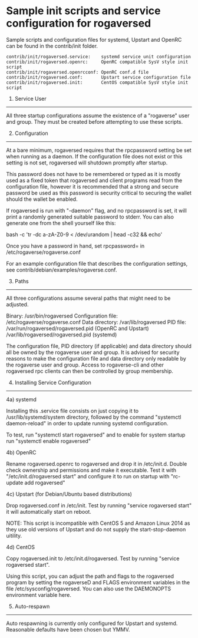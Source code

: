 Sample init scripts and service configuration for rogaversed
==========================================================

Sample scripts and configuration files for systemd, Upstart and OpenRC
can be found in the contrib/init folder.

    contrib/init/rogaversed.service:    systemd service unit configuration
    contrib/init/rogaversed.openrc:     OpenRC compatible SysV style init script
    contrib/init/rogaversed.openrcconf: OpenRC conf.d file
    contrib/init/rogaversed.conf:       Upstart service configuration file
    contrib/init/rogaversed.init:       CentOS compatible SysV style init script

1. Service User
---------------------------------

All three startup configurations assume the existence of a "rogaverse" user
and group.  They must be created before attempting to use these scripts.

2. Configuration
---------------------------------

At a bare minimum, rogaversed requires that the rpcpassword setting be set
when running as a daemon.  If the configuration file does not exist or this
setting is not set, rogaversed will shutdown promptly after startup.

This password does not have to be remembered or typed as it is mostly used
as a fixed token that rogaversed and client programs read from the configuration
file, however it is recommended that a strong and secure password be used
as this password is security critical to securing the wallet should the
wallet be enabled.

If rogaversed is run with "-daemon" flag, and no rpcpassword is set, it will
print a randomly generated suitable password to stderr.  You can also
generate one from the shell yourself like this:

bash -c 'tr -dc a-zA-Z0-9 < /dev/urandom | head -c32 && echo'

Once you have a password in hand, set rpcpassword= in /etc/rogaverse/rogaverse.conf

For an example configuration file that describes the configuration settings,
see contrib/debian/examples/rogaverse.conf.

3. Paths
---------------------------------

All three configurations assume several paths that might need to be adjusted.

Binary:              /usr/bin/rogaversed
Configuration file:  /etc/rogaverse/rogaverse.conf
Data directory:      /var/lib/rogaversed
PID file:            /var/run/rogaversed/rogaversed.pid (OpenRC and Upstart)
                     /var/lib/rogaversed/rogaversed.pid (systemd)

The configuration file, PID directory (if applicable) and data directory
should all be owned by the rogaverse user and group.  It is advised for security
reasons to make the configuration file and data directory only readable by the
rogaverse user and group.  Access to rogaverse-cli and other rogaversed rpc clients
can then be controlled by group membership.

4. Installing Service Configuration
-----------------------------------

4a) systemd

Installing this .service file consists on just copying it to
/usr/lib/systemd/system directory, followed by the command
"systemctl daemon-reload" in order to update running systemd configuration.

To test, run "systemctl start rogaversed" and to enable for system startup run
"systemctl enable rogaversed"

4b) OpenRC

Rename rogaversed.openrc to rogaversed and drop it in /etc/init.d.  Double
check ownership and permissions and make it executable.  Test it with
"/etc/init.d/rogaversed start" and configure it to run on startup with
"rc-update add rogaversed"

4c) Upstart (for Debian/Ubuntu based distributions)

Drop rogaversed.conf in /etc/init.  Test by running "service rogaversed start"
it will automatically start on reboot.

NOTE: This script is incompatible with CentOS 5 and Amazon Linux 2014 as they
use old versions of Upstart and do not supply the start-stop-daemon uitility.

4d) CentOS

Copy rogaversed.init to /etc/init.d/rogaversed. Test by running "service rogaversed start".

Using this script, you can adjust the path and flags to the rogaversed program by
setting the rogaverseD and FLAGS environment variables in the file
/etc/sysconfig/rogaversed. You can also use the DAEMONOPTS environment variable here.

5. Auto-respawn
-----------------------------------

Auto respawning is currently only configured for Upstart and systemd.
Reasonable defaults have been chosen but YMMV.
